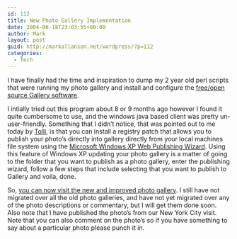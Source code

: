 ```yaml
---
id: 112
title: New Photo Gallery Implementation
date: 2004-06-18T23:03:55+00:00
author: Mark
layout: post
guid: http://markallanson.net/wordpress/?p=112
categories:
  - Tech
---
```

I have finally had the time and inspiration to dump my 2 year old perl scripts that were running my photo gallery and install and configure the [free/open source Gallery software](http://gallery.menalto.com/modules.php?op=modload&name=News&file=index "Gallery Software").

I intially tried out this program about 8 or 9 months ago however I found it quite cumbersome to use, and the windows java based client was pretty un-user-friendly. Something that I didn&#8217;t notice, that was pointed out to me today by [Tolli](http://www.tolli.com "Tolli's Website"), is that you can install a registry patch that allows you to publish your photo&#8217;s directly into gallery directly from your local machines file system using the [Microsoft Windows XP Web Publishing Wizard](http://www.microsoft.com/resources/documentation/windows/xp/all/proddocs/en-us/webpub_overview.mspx "Windows XP Web Publishing Wizard documentation"). Using this feature of Windows XP updating your photo gallery is a matter of going to the folder that you want to publish as a photo gallery, enter the publishing wizard, follow a few steps that include selecting that you want to publish to Gallery and voila, done.

So, [you can now visit the new and improved photo gallery](http://www.markallanson.net/gallery "The new and improved photo gallery"). I still have not migrated over all the old photo galleries, and have not yet migrated over any of the photo descriptions or commentary, but I will get them done soon. Also note that I have published the photo&#8217;s from our New York City visit. Note that you can also comment on the photo&#8217;s so if you have something to say about a particular photo please punch it in.